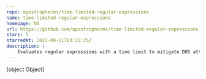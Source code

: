 ```yaml
---
repo: apostrophecms/time-limited-regular-expressions
name: time-limited-regular-expressions
homepage: NA
url: https://github.com/apostrophecms/time-limited-regular-expressions
stars: 5
starredAt: 2022-09-11T03:25:25Z
description: |-
    Evaluates regular expressions with a time limit to mitigate DOS attacks based on catastrophic backtracking.
---
```


[object Object]
